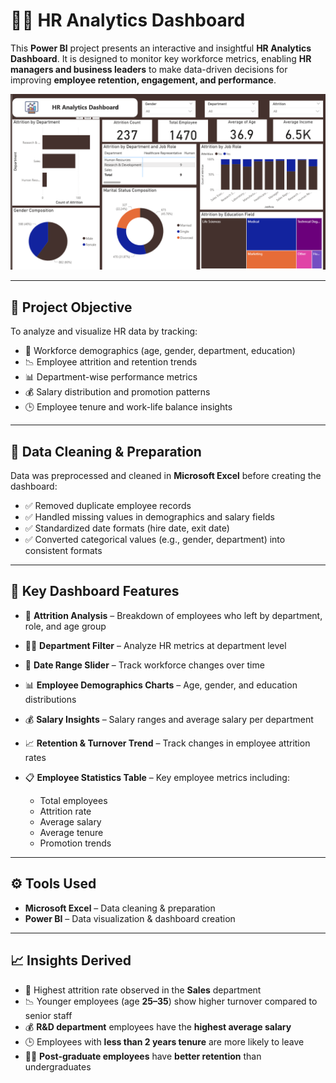 # 👩‍💼 HR Analytics Dashboard

This **Power BI** project presents an interactive and insightful **HR Analytics Dashboard**.
It is designed to monitor key workforce metrics, enabling **HR managers and business leaders** to make data-driven decisions for improving **employee retention, engagement, and performance**.

![image alt](https://github.com/uttammukati/HR-Analytics-Analysis/blob/27bc0393ef744f30043ed0704eae1f6183213a29/Screenshot%202025-08-18%20155829.png)

---

## 🎯 Project Objective

To analyze and visualize HR data by tracking:

* 👥 Workforce demographics (age, gender, department, education)
* 📉 Employee attrition and retention trends
* 📊 Department-wise performance metrics
* 💰 Salary distribution and promotion patterns
* 🕒 Employee tenure and work-life balance insights

---

## 🧹 Data Cleaning & Preparation

Data was preprocessed and cleaned in **Microsoft Excel** before creating the dashboard:

* ✅ Removed duplicate employee records
* ✅ Handled missing values in demographics and salary fields
* ✅ Standardized date formats (hire date, exit date)
* ✅ Converted categorical values (e.g., gender, department) into consistent formats

---

## 📌 Key Dashboard Features

* 🎯 **Attrition Analysis** – Breakdown of employees who left by department, role, and age group
* 👨‍💻 **Department Filter** – Analyze HR metrics at department level
* 📅 **Date Range Slider** – Track workforce changes over time
* 📊 **Employee Demographics Charts** – Age, gender, and education distributions
* 💰 **Salary Insights** – Salary ranges and average salary per department
* 📈 **Retention & Turnover Trend** – Track changes in employee attrition rates
* 📋 **Employee Statistics Table** – Key employee metrics including:

  * Total employees
  * Attrition rate
  * Average salary
  * Average tenure
  * Promotion trends

---

## ⚙️ Tools Used

* **Microsoft Excel** – Data cleaning & preparation
* **Power BI** – Data visualization & dashboard creation

---

## 📈 Insights Derived

* 🚀 Highest attrition rate observed in the **Sales** department
* 📉 Younger employees (age **25–35**) show higher turnover compared to senior staff
* 💰 **R\&D department** employees have the **highest average salary**
* 🕒 Employees with **less than 2 years tenure** are more likely to leave
* 👩‍🎓 **Post-graduate employees** have **better retention** than undergraduates
